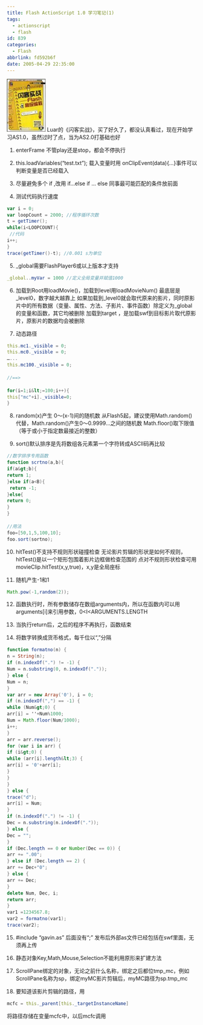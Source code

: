 ```yaml
---
title: Flash ActionScript 1.0 学习笔记(1)
tags:
  - actionscript
  - flash
id: 839
categories:
  - Flash
abbrlink: fd592b6f
date: 2005-04-29 22:35:00
---
```

![闪客实战](/images/2005/04/29_12750.jpg)
Luar的《闪客实战》，买了好久了，都没认真看过，现在开始学习AS1.0，虽然过时了点，当为AS2.0打基础也好

1. enterFrame 不管play还是stop，都会不停执行

2. this.loadVariables(“test.txt”);
载入变量时用 onClipEvent(data){…}事件可以判断变量是否已经载入

3. 尽量避免多个 if ,改用 if…else if … else
同事最可能匹配的条件放前面

4. 测试代码执行速度
```as
var i = 0;
var loopCount = 2000; //程序循环次数
t = getTimer();
while(i<LOOPCOUNT){
 //代码
i++;
}
trace(getTimer()-t); //0.001 s为单位
```
<!--more-->
5. _global需要FlashPlayer6或以上版本才支持
```as
_global..myVar = 1000 //定义全局变量并赋值1000
```

6. 加载到Root用loadMovie()，加载到level用loadMovieNum()
最底层是_level0，数字越大越靠上
如果加载到_level0就会取代原来的影片，同时原影片中的所有数据（变量、属性、方法、子影片、事件函数）除定义为_global的变量和函数，其它均被删除
加载到target ，是加载swf到目标影片取代原影片，原影片的数据均会被删除

7. 动态路径
```as
this.mc1._visible = 0;
this.mc0._visible = 0;
…...
this.mc100._visible = 0;

//==>

for(i=1;i&lt;=100;i++){
this["mc"+i]._visible=0;
}
```

8. random(x)产生 0～(x-1)间的随机数
从Flash5起，建议使用Math.random()代替，Math.random()产生0～0.9999…之间的随机数
Math.floor()取下限值（等于或小于指定数最接近的整数）

9. sort()默认排序是先将数组各元素第一个字符转成ASCII码再比较
```as
//数字排序专用函数
function scrtno(a,b){
if(a&gt;b){
return 1;
}else if(a<B){
 return -1;
}else{
return 0;
} 
}

//用法
foo=[50,1,5,100,10];
foo.sort(sortno);
```

10. hitTest()不支持不规则形状碰撞检查
无论影片剪辑的形状是如何不规则，hitTest()是以一个矩形包围着影片边框做检查范围的
点对不规则形状检查可用movieClip.hitTest(x,y,true)，x,y是全局座标

11. 随机产生-1和1
```as
Math.pow(-1,random(2));
```

12. 函数执行时，所有参数储存在数组arguments内，所以在函数内可以用arguments[i]来引用参数，0<I<ARGUMENTS.LENGTH

13. 当执行return后，之后的程序不再执行，函数结束

14. 将数字转换成货币格式，每千位以“,”分隔
```as
function formatno(n) {
n = String(n);
if (n.indexOf(".") != -1) {
Num = n.substring(0, n.indexOf("."));
} else {
Num = n;
}
var arr = new Array('0'), i = 0;
if (n.indexOf(",") == -1) {
while (Num&gt;0) {
arr[i] = ''+Num%1000;
Num = Math.floor(Num/1000);
i++;
}
arr = arr.reverse();
for (var i in arr) {
if (i&gt;0) {
while (arr[i].length&lt;3) {
arr[i] = '0'+arr[i];
}
}
}
} else {
trace("d");
arr[i] = Num;
}
if (n.indexOf(".") != -1) {
Dec = n.substring(n.indexOf("."));
} else {
Dec = "";
}
if (Dec.length == 0 or Number(Dec == 0)) {
arr += ".00";
} else if (Dec.length == 2) {
arr += Dec+"0";
} else {
arr += Dec;
}
delete Num, Dec, i;
return arr;
}
var1 =1234567.8;
var2 = formatno(var1);
trace(var2);
```

15. #include “gavin.as” 后面没有“;”
发布后外部as文件已经包括在swf里面，无须再上传

16. 静态对象Key,Math,Mouse,Selection不能利用原形来扩建方法

17. ScrollPane绑定的对象，无论之前什么名称，绑定之后都位tmp_mc，例如ScrollPane名称为sp，绑定myMC影片剪辑后，myMC路径为sp.tmp_mc

18. 要知道该影片剪辑的路径，用
```as
mcfc = this._parent[this._targetInstanceName]
```
将路径存储在变量mcfc中，以后mcfc调用
